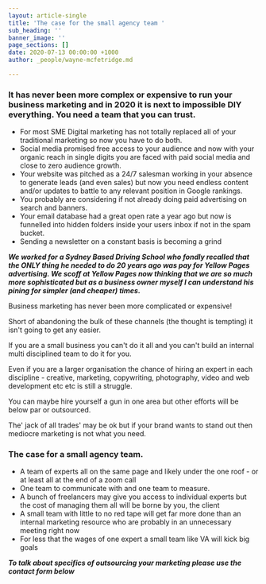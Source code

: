 ```yaml
---
layout: article-single
title: 'The case for the small agency team '
sub_heading: ''
banner_image: ''
page_sections: []
date: 2020-07-13 00:00:00 +1000
author: _people/wayne-mcfetridge.md

---
```

### It has never been more complex or expensive to run your business marketing and in 2020 it is next to impossible DIY everything. You need a team that you can trust. 
* For most SME Digital marketing has not totally replaced all of your traditional marketing so now you have to do both.
* Social media promised free access to your audience and now with your organic reach in single digits you are faced with paid social media and close to zero audience growth.
* Your website was pitched as a 24/7 salesman working in your absence to generate leads (and even sales) but now you need endless content and/or updates to battle to any relevant position in Google rankings.
* You probably are considering if not already doing paid advertising on search and banners.
* Your email database had a great open rate a year ago but now is funnelled into hidden folders inside your users inbox if not in the spam bucket.
* Sending a newsletter on a constant basis is becoming a grind

**_We worked for a Sydney Based Driving School who fondly recalled that the ONLY thing he needed to do 20 years ago was pay for  Yellow Pages advertising. We scoff at Yellow Pages now thinking that we are so much more sophisticated but as a business owner myself I can understand his pining for simpler (and cheaper) times._**

Business marketing has never been more complicated or expensive!

Short of abandoning the bulk of these channels (the thought is tempting) it isn't going to get any easier.

If you are a small business you can't do it all and you can't build an internal multi disciplined team to do it for you.

Even if you are a larger organisation the chance of hiring an expert in each discipline - creative, marketing, copywriting, photography, video and web development etc etc is still a struggle.

You can maybe hire yourself a gun in one area but other efforts will be below par or outsourced.

The' jack of all trades' may be ok but if your brand wants to stand out then mediocre marketing is not what you need.

### The case for a small agency team.

* A team of experts all on the same page and likely under the one roof - or at least all at the end of a zoom call
* One team to communicate with and one team to measure.
* A bunch of freelancers may give you access to individual experts but the cost of managing them all will be borne by you, the client
* A small team with little to no red tape will get far more done than an internal marketing resource who are probably in an unnecessary meeting right now
* For less that the wages of one expert a small team like VA will kick big goals

**_To talk about specifics of outsourcing your marketing please use the contact form below_**